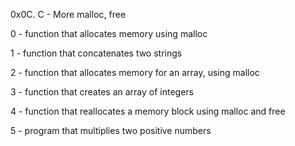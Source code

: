 0x0C. C - More malloc, free

0 - function that allocates memory using malloc

1 - function that concatenates two strings

2 - function that allocates memory for an array, using malloc

3 - function that creates an array of integers

4 - function that reallocates a memory block using malloc and free

5 - program that multiplies two positive numbers
